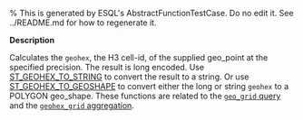 % This is generated by ESQL's AbstractFunctionTestCase. Do no edit it. See ../README.md for how to regenerate it.

**Description**

Calculates the `geohex`, the H3 cell-id, of the supplied geo_point at the specified precision. The result is long encoded. Use [ST_GEOHEX_TO_STRING](#esql-st_geohex_to_string) to convert the result to a string. Or use [ST_GEOHEX_TO_GEOSHAPE](#esql-st_geohex_to_geoshape) to convert either the long or string `geohex` to a POLYGON geo_shape.  These functions are related to the [`geo_grid` query](/reference/query-languages/query-dsl/query-dsl-geo-grid-query.md) and the [`geohex_grid` aggregation](/reference/aggregations/search-aggregations-bucket-geohexgrid-aggregation.md).

